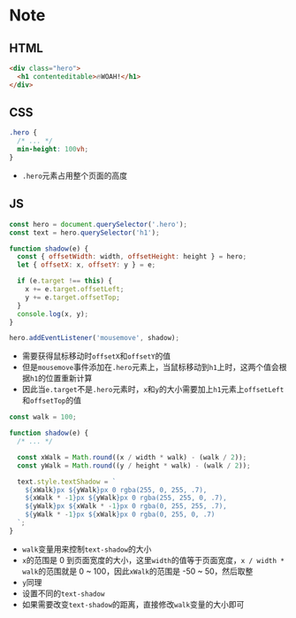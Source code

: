 # Note

## HTML

```html
<div class="hero">
  <h1 contenteditable>🔥WOAH!</h1>
</div>
```

## CSS

```css
.hero {
  /* ... */
  min-height: 100vh;
}
```

+ `.hero`元素占用整个页面的高度

## JS

```js
const hero = document.querySelector('.hero');
const text = hero.querySelector('h1');

function shadow(e) {
  const { offsetWidth: width, offsetHeight: height } = hero;
  let { offsetX: x, offsetY: y } = e;

  if (e.target !== this) {
    x += e.target.offsetLeft;
    y += e.target.offsetTop;
  }
  console.log(x, y);
}

hero.addEventListener('mousemove', shadow);
```

+ 需要获得鼠标移动时`offsetX`和`offsetY`的值
+ 但是`mousemove`事件添加在`.hero`元素上，当鼠标移动到`h1`上时，这两个值会根据`h1`的位置重新计算
+ 因此当`e.target`不是`.hero`元素时，`x`和`y`的大小需要加上`h1`元素上`offsetLeft`和`offsetTop`的值

```js
const walk = 100;

function shadow(e) {
  /* ... */

  const xWalk = Math.round((x / width * walk) - (walk / 2));
  const yWalk = Math.round((y / height * walk) - (walk / 2));

  text.style.textShadow = `
    ${xWalk}px ${yWalk}px 0 rgba(255, 0, 255, .7),
    ${xWalk * -1}px ${yWalk}px 0 rgba(255, 255, 0, .7),
    ${yWalk}px ${xWalk * -1}px 0 rgba(0, 255, 255, .7),
    ${yWalk * -1}px ${xWalk}px 0 rgba(0, 255, 0, .7)
  `;
}
```

+ `walk`变量用来控制`text-shadow`的大小
+ `x`的范围是 0 到页面宽度的大小，这里`width`的值等于页面宽度，`x / width * walk`的范围就是 0 ~ 100，因此`xWalk`的范围是 -50 ~ 50，然后取整
+ `y`同理
+ 设置不同的`text-shadow`
+ 如果需要改变`text-shadow`的距离，直接修改`walk`变量的大小即可
